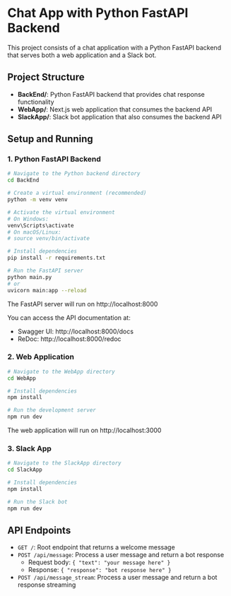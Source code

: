 # Chat App with Python FastAPI Backend

This project consists of a chat application with a Python FastAPI backend that serves both a web application and a Slack bot.

## Project Structure

- **BackEnd/**: Python FastAPI backend that provides chat response functionality
- **WebApp/**: Next.js web application that consumes the backend API
- **SlackApp/**: Slack bot application that also consumes the backend API

## Setup and Running

### 1. Python FastAPI Backend

```bash
# Navigate to the Python backend directory
cd BackEnd

# Create a virtual environment (recommended)
python -m venv venv

# Activate the virtual environment
# On Windows:
venv\Scripts\activate
# On macOS/Linux:
# source venv/bin/activate

# Install dependencies
pip install -r requirements.txt

# Run the FastAPI server
python main.py
# or
uvicorn main:app --reload
```

The FastAPI server will run on http://localhost:8000

You can access the API documentation at:

- Swagger UI: http://localhost:8000/docs
- ReDoc: http://localhost:8000/redoc

### 2. Web Application

```bash
# Navigate to the WebApp directory
cd WebApp

# Install dependencies
npm install

# Run the development server
npm run dev
```

The web application will run on http://localhost:3000

### 3. Slack App

```bash
# Navigate to the SlackApp directory
cd SlackApp

# Install dependencies
npm install

# Run the Slack bot
npm run dev
```

## API Endpoints

- `GET /`: Root endpoint that returns a welcome message
- `POST /api/message`: Process a user message and return a bot response
  - Request body: `{ "text": "your message here" }`
  - Response: `{ "response": "bot response here" }`
- `POST /api/message_stream`: Process a user message and return a bot response streaming
